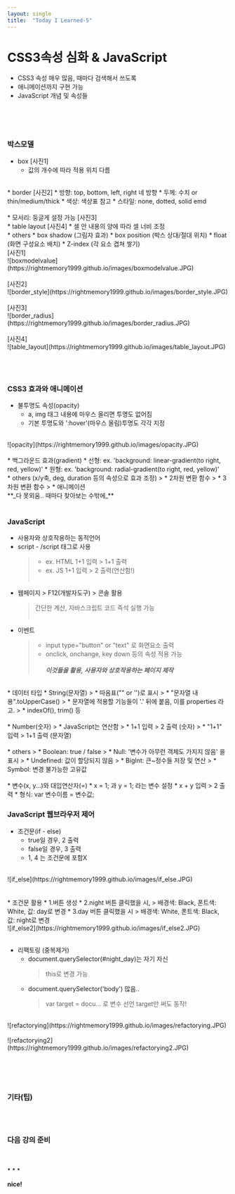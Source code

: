```yaml
---
layout: single
title:  "Today I Learned-5"
---
```


# CSS3속성 심화 & JavaScript
  * CSS3 속성 매우 많음, 때마다 검색해서 쓰도록
  * 애니메이션까지 구현 가능
  * JavaScript 개념 및 속성들

<br>
<br>
<br>

### 박스모델
* box [사진1]
  * 값의 개수에 따라 적용 위치 다름
<br>
* border [사진2]
  * 방향: top, bottom, left, right 네 방향
  * 두께: 수치 or thin/medium/thick
  * 색상: 색상표 참고
  * 스타일: none, dotted, solid emd <br>
<br>
* 모서리: 둥글게 설정 가능 [사진3]
<br>
* table layout [사진4]
  * 셀 안 내용의 양에 따라 셀 너비 조정	
<br>
* others
  * box shadow (그림자 효과)
  * box position (박스 상대/절대 위치)
  * float (화면 구성요소 배치)
  * Z-index (각 요소 겹쳐 쌓기)
<br>
[사진1] <br>
![boxmodelvalue](https://rightmemory1999.github.io/images/boxmodelvalue.JPG) <br><br>
[사진2] <br>
![border_style](https://rightmemory1999.github.io/images/border_style.JPG) <br><br>
[사진3] <br>
![border_radius](https://rightmemory1999.github.io/images/border_radius.JPG) <br><br>
[사진4] <br>
![table_layout](https://rightmemory1999.github.io/images/table_layout.JPG) <br><br>

<br>
<br>

### CSS3 효과와 애니메이션
* 불투명도 속성(opacity)
  * a, img 태그 내용에 마우스 올리면 투명도 없어짐
  * 기본 투명도와 ':hover'(마우스 올림)투명도 각각 지정
<br>
![opacity](https://rightmemory1999.github.io/images/opacity.JPG) <br><br>
* 백그라운드 효과(gradient)
  * 선형: ex. 'background: linear-gradient(to right, red, yellow)'
  * 원형: ex. 'background: radial-gradient(to right, red, yellow)'
<br>
* others (x/y축, deg, duration 등의 속성으로 효과 조정)
  > * 2차원 변환 함수
  > * 3차원 변환 함수
  > * 애니메이션
<br>
**_다 못외움.. 때마다 찾아보는 수밖에_**

<br>
<br>

### JavaScript
* 사용자와 상호작용하는 동적언어
* script - /script 태그로 사용
	> * ex. HTML 1+1 입력 > 1+1 출력
	> * ex. JS 1+1 입력 > 2 출력(연산함!)
<br><br>
* 웹페이지 > F12(개발자도구) > 콘솔 활용
  > 간단한 계산, 자바스크립트 코드 즉석 실행 가능
<br><br>
* 이벤트
	> * input type="button" or "text" 로 화면요소 출력
	> * onclick, onchange, key down 등의 속성 적용 가능
<br><br>
**_이것들을 활용, 사용자와 상호작용하는 페이지 제작_**
<br>
* 데이터 타입
	* String(문자열)
		> * 따옴표("" or '')로 표시
		> * "문자열 내용".toUpperCase()
		  > * 문자열에 적용할 기능들이 '.' 뒤에 붙음, 이를 properties 라고.
		  > * indexOf(), trim() 등
<br><br>
	* Number(숫자)
	  > * JavaScript는 연산함
	  > * 1+1 입력 > 2 출력 (숫자)
	  > * "1+1" 입력 > 1+1 출력 (문자열)
<br><br>
	* others
	  > * Boolean: true / false
		> * Null: '변수가 아무런 객체도 가지지 않음' 을 표시
		> * Undefined: 값이 할당되지 않음
		> * BigInt: 큰~정수들 저장 및 연산
		> * Symbol: 변경 불가능한 고유값
<br><br>
* 변수(x, y...)와 대입연산자(=)
  * x = 1; 과 y = 1; 라는 변수 설정
  * x + y 입력 > 2 출력
  * 형식: var 변수이름 = 변수값;
	
### JavaScript 웹브라우저 제어
* 조건문(if - else)
  * true일 경우, 2 출력
  * false일 경우, 3 출력
  * 1, 4 는 조건문에 포함X
<br>
![if_else](https://rightmemory1999.github.io/images/if_else.JPG) <br>
<br>
<br>
* 조건문 활용
  * 1.버튼 생성
  * 2.night 버튼 클릭했을 시,
		> 배경색: Black, 폰트색: White, 값: day로 변경
  * 3.day 버튼 클릭했을 시
		> 배경색: White, 폰트색: Black, 값: night로 변경
<br>
![if_else2](https://rightmemory1999.github.io/images/if_else2.JPG) <br>
<br>


* 리팩토링	(중복제거)
  * document.querySelector(#night_day)는 자기 자신
    > this로 변경 가능
  * document.querySelector('body') 많음..
    > var target = docu... 로 변수 선언
    > target만 써도 동작!

<br>
![refactorying](https://rightmemory1999.github.io/images/refactorying.JPG) <br>
<br>
![refactorying2](https://rightmemory1999.github.io/images/refactorying2.JPG) <br>
<br>
		
<br>
<br>
<br>

### 기타(팁)


<br>
<br>


### 다음 강의 준비


<br>
<br>
* * *

**nice!**
